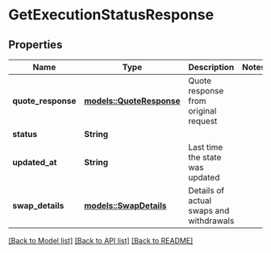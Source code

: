 # GetExecutionStatusResponse

## Properties

Name | Type | Description | Notes
------------ | ------------- | ------------- | -------------
**quote_response** | [**models::QuoteResponse**](QuoteResponse.md) | Quote response from original request | 
**status** | **String** |  | 
**updated_at** | **String** | Last time the state was updated | 
**swap_details** | [**models::SwapDetails**](SwapDetails.md) | Details of actual swaps and withdrawals | 

[[Back to Model list]](../README.md#documentation-for-models) [[Back to API list]](../README.md#documentation-for-api-endpoints) [[Back to README]](../README.md)


